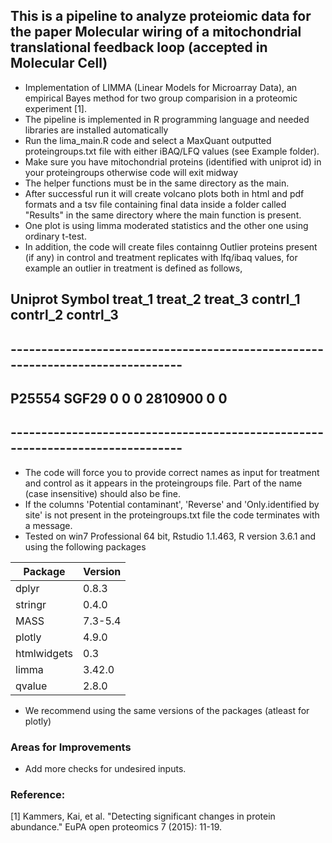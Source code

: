 ## This is a pipeline to analyze proteiomic data for the paper Molecular wiring of a mitochondrial translational feedback loop (accepted in Molecular Cell)

* Implementation of LIMMA (Linear Models for Microarray Data), an empirical Bayes method for two group comparision in a proteomic experiment [1].
* The pipeline is implemented in R programming language and needed libraries are installed automatically
* Run the lima_main.R code and select a MaxQuant outputted proteingroups.txt file with either iBAQ/LFQ values (see Example folder). 
* Make sure you have mitochondrial proteins (identified with uniprot id) in your proteingroups otherwise code will exit midway
* The helper functions must be in the same directory as the main. 
* After successful run it will create volcano plots both in html and pdf formats and a tsv file containing final data inside a folder called  "Results" in the same directory where the main function is present. 
* One plot is using limma moderated statistics and the other one using ordinary t-test.
* In addition, the code will create files containng Outlier proteins present (if any) in control and treatment replicates with lfq/ibaq values, for example an outlier in treatment is defined as follows,
## Uniprot  Symbol  treat_1   treat_2   treat_3   contrl_1    contrl_2    contrl_3
## -------------------------------------------------------------------------------
## P25554   SGF29	  0	        0	      0        2810900	     0	        0
## -------------------------------------------------------------------------------
* The code will force you to provide correct names as input for treatment and control as it appears in the proteingroups file. Part of the name (case insensitive) should also be fine.
* If the columns 'Potential contaminant', 'Reverse' and 'Only.identified by site' is not present in the proteingroups.txt file the code terminates with a message.
* Tested on win7 Professional 64 bit, Rstudio 1.1.463, R version 3.6.1 and using the following packages

| Package  | Version |
| ------------- | ------------- |
| dplyr         | 0.8.3  |
| stringr       | 0.4.0  |
| MASS       | 7.3-5.4 |
| plotly       | 4.9.0  |
| htmlwidgets       | 0.3 |
| limma       | 3.42.0  |
| qvalue       | 2.8.0  |

* We recommend using the same versions of the packages (atleast for plotly)

### Areas for Improvements
* Add more checks for undesired inputs.

### Reference:
[1] Kammers, Kai, et al. "Detecting significant changes in protein abundance." EuPA open proteomics 7 (2015): 11-19.


